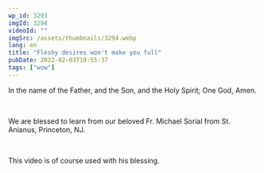 ```yaml
---
wp_id: 3293
imgId: 3294
videoId: ""
imgSrc: /assets/thumbnails/3294.webp
lang: en
title: "Fleshy desires won't make you full"
pubDate: 2022-02-03T19:55:37
tags: ["wow"]
---
```


<p>In the name of the Father, and the Son, and the Holy Spirit; One God, Amen.</p>
<p>&nbsp;</p>
<p>We are blessed to learn from our beloved Fr. Michael Sorial from St. Anianus, Princeton, NJ.</p>
<p>&nbsp;</p>
<p>This video is of course used with his blessing.</p>
